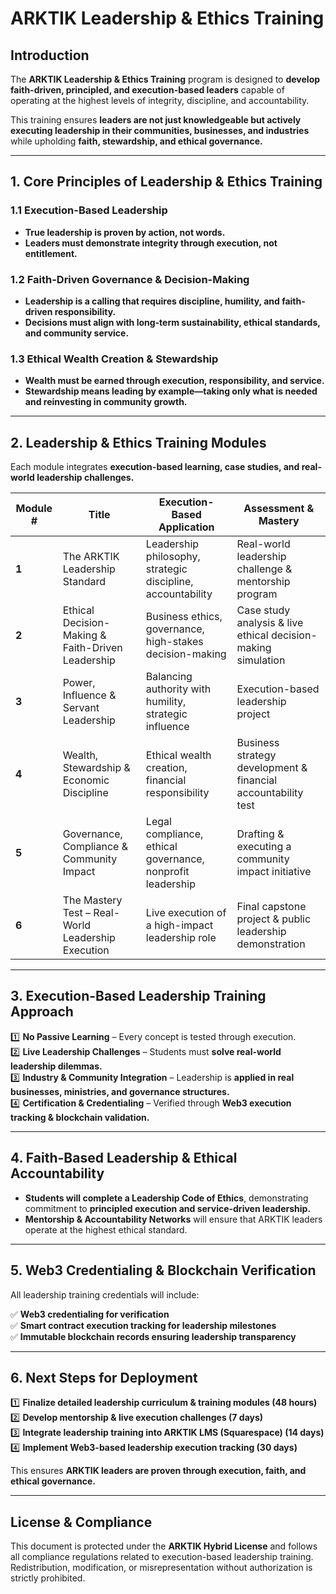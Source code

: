 # ARKTIK Leadership & Ethics Training  

## **Introduction**  
The **ARKTIK Leadership & Ethics Training** program is designed to **develop faith-driven, principled, and execution-based leaders** capable of operating at the highest levels of integrity, discipline, and accountability.  

This training ensures **leaders are not just knowledgeable but actively executing leadership in their communities, businesses, and industries** while upholding **faith, stewardship, and ethical governance.**  

---  

## **1. Core Principles of Leadership & Ethics Training**  

### **1.1 Execution-Based Leadership**  
- **True leadership is proven by action, not words.**  
- **Leaders must demonstrate integrity through execution, not entitlement.**  

### **1.2 Faith-Driven Governance & Decision-Making**  
- **Leadership is a calling that requires discipline, humility, and faith-driven responsibility.**  
- **Decisions must align with long-term sustainability, ethical standards, and community service.**  

### **1.3 Ethical Wealth Creation & Stewardship**  
- **Wealth must be earned through execution, responsibility, and service.**  
- **Stewardship means leading by example—taking only what is needed and reinvesting in community growth.**  

---  

## **2. Leadership & Ethics Training Modules**  

Each module integrates **execution-based learning, case studies, and real-world leadership challenges.**  

| **Module #** | **Title** | **Execution-Based Application** | **Assessment & Mastery** |
|-------------|----------|---------------------------------|--------------------------|
| **1** | The ARKTIK Leadership Standard | Leadership philosophy, strategic discipline, accountability | Real-world leadership challenge & mentorship program |
| **2** | Ethical Decision-Making & Faith-Driven Leadership | Business ethics, governance, high-stakes decision-making | Case study analysis & live ethical decision-making simulation |
| **3** | Power, Influence & Servant Leadership | Balancing authority with humility, strategic influence | Execution-based leadership project |
| **4** | Wealth, Stewardship & Economic Discipline | Ethical wealth creation, financial responsibility | Business strategy development & financial accountability test |
| **5** | Governance, Compliance & Community Impact | Legal compliance, ethical governance, nonprofit leadership | Drafting & executing a community impact initiative |
| **6** | The Mastery Test – Real-World Leadership Execution | Live execution of a high-impact leadership role | Final capstone project & public leadership demonstration |  

---  

## **3. Execution-Based Leadership Training Approach**  

1️⃣ **No Passive Learning** – Every concept is tested through execution.  
2️⃣ **Live Leadership Challenges** – Students must **solve real-world leadership dilemmas.**  
3️⃣ **Industry & Community Integration** – Leadership is **applied in real businesses, ministries, and governance structures.**  
4️⃣ **Certification & Credentialing** – Verified through **Web3 execution tracking & blockchain validation.**  

---  

## **4. Faith-Based Leadership & Ethical Accountability**  

- **Students will complete a Leadership Code of Ethics**, demonstrating commitment to **principled execution and service-driven leadership.**  
- **Mentorship & Accountability Networks** will ensure that ARKTIK leaders operate at the highest ethical standard.  

---  

## **5. Web3 Credentialing & Blockchain Verification**  

All leadership training credentials will include:  

✅ **Web3 credentialing for verification**  
✅ **Smart contract execution tracking for leadership milestones**  
✅ **Immutable blockchain records ensuring leadership transparency**  

---  

## **6. Next Steps for Deployment**  

1️⃣ **Finalize detailed leadership curriculum & training modules (48 hours)**  
2️⃣ **Develop mentorship & live execution challenges (7 days)**  
3️⃣ **Integrate leadership training into ARKTIK LMS (Squarespace) (14 days)**  
4️⃣ **Implement Web3-based leadership execution tracking (30 days)**  

This ensures **ARKTIK leaders are proven through execution, faith, and ethical governance.**  

---  

## **License & Compliance**  

This document is protected under the **ARKTIK Hybrid License** and follows all compliance regulations related to execution-based leadership training. Redistribution, modification, or misrepresentation without authorization is strictly prohibited.  

